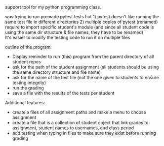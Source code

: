 support tool for my python programming class.

was trying to run premade pytest tests but 1) pytest doesn't like running the same test file in different directories 2) multiple copies of pytest (renamed) require to import specific student's module (and since all student code is using the same dir structure & file names, they have to be renamed)<br>
It's easier to modify the testing code to run it on multiple files

outline of the program:

* Display reminder to run (this) program from the parent directory of all student repos
* ask for the path of the student assignment (all students should be using the same directory structure and file name)
* ask for the name of the test file (not the one given to students to ensure testing integrity)
* run the grading
* save a file with the results of the tests per student


Additional features:
* create a files of all assignment paths and make a menu to choose assignment
* create a file that is a collection of student object that link grades to assignment, student names to usernames, and class period
* add testing when typing in files to make sure they exist before running grading
